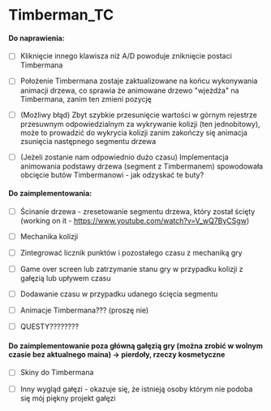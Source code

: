 # Timberman_TC

#### Do naprawienia:
- [ ] Kliknięcie innego klawisza niż A/D powoduje zniknięcie postaci Timbermana
- [ ] Położenie Timbermana zostaje zaktualizowane na końcu wykonywania animacji drzewa, co sprawia że animowane drzewo "wjeżdża" na Timbermana, zanim ten zmieni pozycję
- [ ] (Możliwy błąd) Zbyt szybkie przesunięcie wartości w górnym rejestrze przesuwnym odpowiedzialnym za wykrywanie kolizji (ten jednobitowy), może to prowadzić do wykrycia kolizji zanim zakończy się animacja zsunięcia następnego segmentu drzewa
- [ ] (Jeżeli zostanie nam odpowiednio dużo czasu) Implementacja animowania podstawy drzewa (segment z Timbermanem) spowodowała obcięcie butów Timbermanowi - jak odzyskać te buty?


#### Do zaimplementowania:
- [ ] Ścinanie drzewa - zresetowanie segmentu drzewa, który został ścięty (working on it - https://www.youtube.com/watch?v=V_wQ7ByCSgw)
- [ ] Mechanika kolizji
- [ ] Zintegrować licznik punktów i pozostałego czasu z mechaniką gry
- [ ] Game over screen lub zatrzymanie stanu gry w przypadku kolizji z gałęzią lub upływem czasu
- [ ] Dodawanie czasu w przypadku udanego ścięcia segmentu
- [ ] Animacje Timbermana??? (proszę nie)
- [ ] QUESTY????????


#### Do zaimplementowanie poza główną gałęzią gry (można zrobić w wolnym czasie bez aktualnego maina) -> pierdoły, rzeczy kosmetyczne
- [ ] Skiny do Timbermana
- [ ] Inny wygląd gałęzi -  okazuje się, że istnieją osoby którym nie podoba się mój piękny projekt gałęzi


